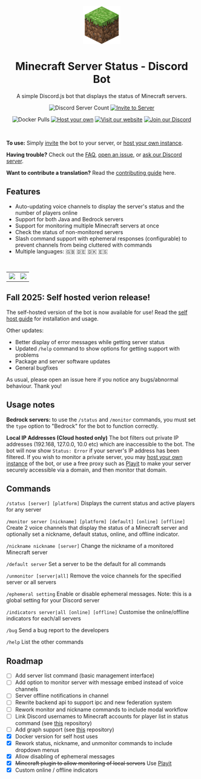 <div align="center">
<img src="./assets/grass.png" height="100" />

<h1>Minecraft Server Status - Discord Bot</h1>
<p>A simple Discord.js bot that displays the status of Minecraft servers.</p>

![Discord Server Count](https://img.shields.io/endpoint?url=https%3A%2F%2Fmcstatusbot-delegate-production.up.railway.app%2Fcount%2FgetFormatted&style=for-the-badge)
[![Invite to Server](https://img.shields.io/static/v1?label=&message=Invite%20to%20Server&color=forestgreen&style=for-the-badge)](https://discord.com/api/oauth2/authorize?client_id=788083161296273517&permissions=269485072&scope=bot%20applications.commands)

![Docker Pulls](https://img.shields.io/docker/pulls/rar1871/mcstatusbot?style=for-the-badge)
[![Host your own](https://img.shields.io/static/v1?label=&message=Host%20Your%20Own&color=red&style=for-the-badge)](https://github.com/RahulR100/mcstatusbot/blob/main/HOSTING.md)
[![Visit our website](https://img.shields.io/static/v1?label=&message=Website&color=purple&style=for-the-badge)](https://mcstatusbot.com/)
[![Join our Discord](https://img.shields.io/static/v1?label=&message=Join%20Our%20Discord&color=blue&style=for-the-badge)](https://discord.gg/FVuSmQx5tJ)

</div>
<br/>

**To use:** Simply [invite](https://discord.com/api/oauth2/authorize?client_id=788083161296273517&permissions=269485072&scope=bot%20applications.commands) the
bot to your server, or [host your own instance](https://github.com/RahulR100/mcstatusbot/blob/main/HOSTING.md).

**Having trouble?** Check out the [FAQ](https://github.com/RahulR100/mcstatusbot/issues/154), [open an issue](https://github.com/RahulR100/mcstatusbot/issues/new), or [ask our Discord server](https://discord.gg/FVuSmQx5tJ).

**Want to contribute a translation?** Read the [contributing guide](https://github.com/RahulR100/mcstatusbot/blob/main/CONTRIBUTING.md) here.

## Features

- Auto-updating voice channels to display the server's status and the number of players online
- Support for both Java and Bedrock servers
- Support for monitoring multiple Minecraft servers at once
- Check the status of non-monitored servers
- Slash command support with ephemeral responses (configurable) to prevent channels from being cluttered with commands
- Multiple languages: 🇬🇧 🇩🇪 🇩🇰 🇪🇸

<br>
<table style='border: none'>
<tr>
<td>
<img src="./assets/channels.png" height="200" />
</td>
<td>
<img src="./assets/status.png" height="200" />
</td>
</tr>
</table>

## Fall 2025: Self hosted verion release!

The self-hosted version of the bot is now available for use! Read the [self host guide](https://github.com/RahulR100/mcstatusbot/blob/main/HOSTING.md) for installation and usage.

Other updates:

- Better display of error messages while getting server status
- Updated `/help` command to show options for getting support with problems
- Package and server software updates
- General bugfixes

As usual, please open an issue here if you notice any bugs/abnormal behaviour. Thank you!

## Usage notes

**Bedrock servers:** to use the `/status` and `/monitor` commands, you must set the `type` option to "Bedrock" for the bot to function correctly.

**Local IP Addresses (Cloud hosted only)** The bot filters out private IP addresses (192.168, 127.0.0, 10.0 etc) which are inaccessible to the bot. The bot will now show `Status: Error` if your server's IP address has been filtered. If you wish to monitor a private server, you may [host your own instance](https://github.com/RahulR100/mcstatusbot/blob/main/HOSTING.md) of the bot, or use a free proxy such as [Playit](https://playit.gg/) to make your server securely accessible via a domain, and then monitor that domain.

## Commands

`/status [server] [platform]` Displays the current status and active players for any server

`/monitor server [nickname] [platform] [default] [online] [offline]` Create 2 voice channels that display the status of a Minecraft server and optionally set a nickname, default status, online, and offline indicator.

`/nickname nickname [server]` Change the nickname of a monitored Minecraft server

`/default server` Set a server to be the default for all commands

`/unmonitor [server|all]` Remove the voice channels for the specified server or all servers

`/ephemeral setting` Enable or disable ephemeral messages. Note: this is a global setting for your Discord server

`/indicators server|all [online] [offline]` Customise the online/offline indicators for each/all servers

`/bug` Send a bug report to the developers

`/help` List the other commands

## Roadmap

- [ ] Add server list command (basic management interface)
- [ ] Add option to monitor server with message embed instead of voice channels
- [ ] Server offline notifications in channel
- [ ] Rewrite backend api to support ipc and new federation system
- [ ] Rework monitor and nickname commands to include modal workflow
- [ ] Link Discord usernames to Minecraft accounts for player list in status command (see [this](https://github.com/dommilosz/minecraft-auth) repository)
- [ ] Add graph support (see [this](https://github.com/cappig/MC-status-bot) repository)
- [x] Docker version for self host uses
- [x] Rework status, nickname, and unmonitor commands to include dropdown menus
- [x] Allow disabling of ephemeral messages
- [x] ~~Minecraft plugin to allow monitoring of local servers~~ Use [Playit](https://playit.gg/)
- [x] Custom online / offline indicators
